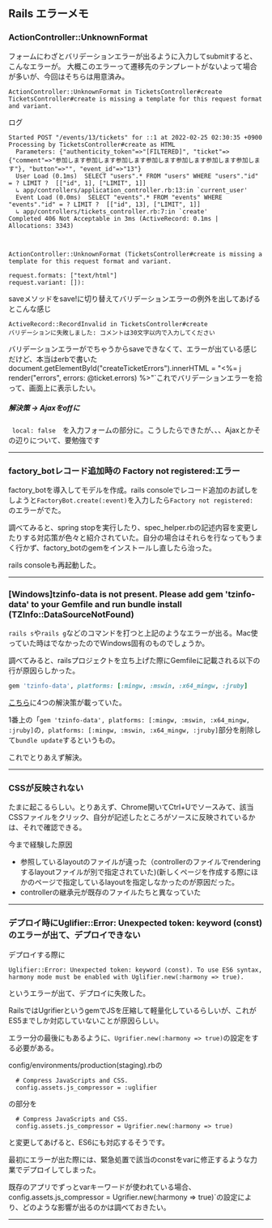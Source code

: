 ## Rails エラーメモ

### ActionController::UnknownFormat

フォームにわざとバリデーションエラーが出るように入力してsubmitすると、こんなエラーが。
大概このエラーって遷移先のテンプレートがないよって場合が多いが、今回はそちらは用意済み。
```
ActionController::UnknownFormat in TicketsController#create
TicketsController#create is missing a template for this request format and variant.
```
ログ
```
Started POST "/events/13/tickets" for ::1 at 2022-02-25 02:30:35 +0900
Processing by TicketsController#create as HTML
  Parameters: {"authenticity_token"=>"[FILTERED]", "ticket"=>{"comment"=>"参加します参加します参加します参加します参加します参加します参加します"}, "button"=>"", "event_id"=>"13"}
  User Load (0.1ms)  SELECT "users".* FROM "users" WHERE "users"."id" = ? LIMIT ?  [["id", 1], ["LIMIT", 1]]
  ↳ app/controllers/application_controller.rb:13:in `current_user'
  Event Load (0.0ms)  SELECT "events".* FROM "events" WHERE "events"."id" = ? LIMIT ?  [["id", 13], ["LIMIT", 1]]
  ↳ app/controllers/tickets_controller.rb:7:in `create'
Completed 406 Not Acceptable in 3ms (ActiveRecord: 0.1ms | Allocations: 3343)


  
ActionController::UnknownFormat (TicketsController#create is missing a template for this request format and variant.

request.formats: ["text/html"]
request.variant: []):
```

saveメソッドをsave!に切り替えてバリデーションエラーの例外を出してあげるとこんな感じ
```
ActiveRecord::RecordInvalid in TicketsController#create
バリデーションに失敗しました: コメントは30文字以内で入力してください
```

バリデーションエラーがでちゃうからsaveできなくて、エラーが出ている感じだけど、本当はerbで書いたdocument.getElementById("createTicketErrors").innerHTML = "<%= j render("errors", errors: @ticket.errors) %>"`これでバリデーションエラーを拾って、画面上に表示したい。

##### 解決策 -> Ajaxをoffに
` local: false`　を入力フォームの部分に。こうしたらできたが、、、Ajaxとかその辺りについて、要勉強です

---

### factory_botレコード追加時の Factory not registered:エラー

factory_botを導入してモデルを作成。rails consoleでレコード追加のお試しをしようと`FactoryBot.create(:event)`を入力したら`Factory not registered: `のエラーがでた。

調べてみると、spring stopを実行したり、spec_helper.rbの記述内容を変更したりする対応策が色々と紹介されていた。自分の場合はそれらを行なってもうまく行かず、factory_botのgemをインストールし直したら治った。

rails consoleも再起動した。

---

### [Windows]tzinfo-data is not present. Please add gem 'tzinfo-data' to your Gemfile and run bundle install (TZInfo::DataSourceNotFound)

`rails s`や`rails g`などのコマンドを打つと上記のようなエラーが出る。Mac使っていた時はでなかったのでWindows固有のものでしょうか。

調べてみると、railsプロジェクトを立ち上げた際にGemfileに記載される以下の行が原因らしかった。

``` ruby 
gem 'tzinfo-data', platforms: [:mingw, :mswin, :x64_mingw, :jruby]
```

[こちら](https://qiita.com/tatama/items/3f0f5e42cb5f75b53817)に4つの解決策が載っていた。

1番上の「`gem 'tzinfo-data', platforms: [:mingw, :mswin, :x64_mingw, :jruby]`の`, platforms: [:mingw, :mswin, :x64_mingw, :jruby]`部分を削除して`bundle update`するというもの。

これでとりあえず解決。

---

### CSSが反映されない

たまに起こるらしい。とりあえず、Chrome開いてCtrl+Uでソースみて、該当CSSファイルをクリック、自分が記述したところがソースに反映されているかは、それで確認できる。

今まで経験した原因

- 参照しているlayoutのファイルが違った（controllerのファイルでrenderingするlayoutファイルが別で指定されていた)(新しくページを作成する際にほかのページで指定しているlayoutを指定しなかったのが原因だった。
- controllerの継承元が既存のファイルたちと異なっていた

---

### デプロイ時にUglifier::Error: Unexpected token: keyword (const)のエラーが出て、デプロイできない

デプロイする際に

```
Uglifier::Error: Unexpected token: keyword (const). To use ES6 syntax, harmony mode must be enabled with Uglifier.new(:harmony => true).
```

というエラーが出て、デプロイに失敗した。

RailsではUgrifierというgemでJSを圧縮して軽量化しているらしいが、これがES5までしか対応していないことが原因らしい。

エラー分の最後にもあるように、`Ugrifier.new(:harmony => true)`の設定をする必要がある。

config/environments/production(staging).rbの

```
  # Compress JavaScripts and CSS.
  config.assets.js_compressor = :uglifier
```

の部分を

```
  # Compress JavaScripts and CSS.
  config.assets.js_compressor = Ugrifier.new(:harmony => true)
```

と変更してあげると、ES6にも対応するそうです。

最初にエラーが出た際には、緊急処置で該当のconstをvarに修正するような力業でデプロイしてしまった。

既存のアプリでずっとvarキーワードが使われている場合、config.assets.js_compressor = Ugrifier.new(:harmony => true)`の設定により、どのような影響が出るのかは調べておきたい。

---






